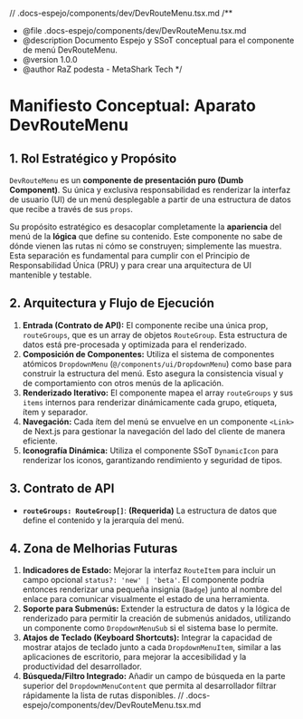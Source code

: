 // .docs-espejo/components/dev/DevRouteMenu.tsx.md
/**
 * @file .docs-espejo/components/dev/DevRouteMenu.tsx.md
 * @description Documento Espejo y SSoT conceptual para el componente de menú DevRouteMenu.
 * @version 1.0.0
 * @author RaZ podesta - MetaShark Tech
 */

# Manifiesto Conceptual: Aparato DevRouteMenu

## 1. Rol Estratégico y Propósito

`DevRouteMenu` es un **componente de presentación puro (Dumb Component)**. Su única y exclusiva responsabilidad es renderizar la interfaz de usuario (UI) de un menú desplegable a partir de una estructura de datos que recibe a través de sus `props`.

Su propósito estratégico es desacoplar completamente la **apariencia** del menú de la **lógica** que define su contenido. Este componente no sabe de dónde vienen las rutas ni cómo se construyen; simplemente las muestra. Esta separación es fundamental para cumplir con el Principio de Responsabilidad Única (PRU) y para crear una arquitectura de UI mantenible y testable.

## 2. Arquitectura y Flujo de Ejecución

1.  **Entrada (Contrato de API):** El componente recibe una única prop, `routeGroups`, que es un array de objetos `RouteGroup`. Esta estructura de datos está pre-procesada y optimizada para el renderizado.
2.  **Composición de Componentes:** Utiliza el sistema de componentes atómicos `DropdownMenu` (`@/components/ui/DropdownMenu`) como base para construir la estructura del menú. Esto asegura la consistencia visual y de comportamiento con otros menús de la aplicación.
3.  **Renderizado Iterativo:** El componente mapea el array `routeGroups` y sus `items` internos para renderizar dinámicamente cada grupo, etiqueta, ítem y separador.
4.  **Navegación:** Cada ítem del menú se envuelve en un componente `<Link>` de Next.js para gestionar la navegación del lado del cliente de manera eficiente.
5.  **Iconografía Dinámica:** Utiliza el componente SSoT `DynamicIcon` para renderizar los iconos, garantizando rendimiento y seguridad de tipos.

## 3. Contrato de API

-   **`routeGroups: RouteGroup[]`**: **(Requerida)** La estructura de datos que define el contenido y la jerarquía del menú.

## 4. Zona de Melhorias Futuras

1.  **Indicadores de Estado:** Mejorar la interfaz `RouteItem` para incluir un campo opcional `status?: 'new' | 'beta'`. El componente podría entonces renderizar una pequeña insignia (`Badge`) junto al nombre del enlace para comunicar visualmente el estado de una herramienta.
2.  **Soporte para Submenús:** Extender la estructura de datos y la lógica de renderizado para permitir la creación de submenús anidados, utilizando un componente como `DropdownMenuSub` si el sistema base lo permite.
3.  **Atajos de Teclado (Keyboard Shortcuts):** Integrar la capacidad de mostrar atajos de teclado junto a cada `DropdownMenuItem`, similar a las aplicaciones de escritorio, para mejorar la accesibilidad y la productividad del desarrollador.
4.  **Búsqueda/Filtro Integrado:** Añadir un campo de búsqueda en la parte superior del `DropdownMenuContent` que permita al desarrollador filtrar rápidamente la lista de rutas disponibles.
// .docs-espejo/components/dev/DevRouteMenu.tsx.md